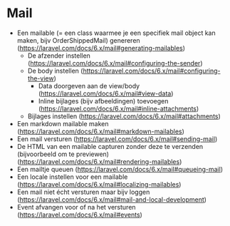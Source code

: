 # Mail
- Een mailable (= een class waarmee je een specifiek mail object kan maken, bijv OrderShippedMail) genereren (https://laravel.com/docs/6.x/mail#generating-mailables)
    - De afzender instellen (https://laravel.com/docs/6.x/mail#configuring-the-sender)
    - De body instellen (https://laravel.com/docs/6.x/mail#configuring-the-view)
        - Data doorgeven aan de view/body (https://laravel.com/docs/6.x/mail#view-data)
        - Inline bijlages (bijv afbeeldingen) toevoegen (https://laravel.com/docs/6.x/mail#inline-attachments)
    - Bijlages instellen (https://laravel.com/docs/6.x/mail#attachments)
- Een markdown mailable maken (https://laravel.com/docs/6.x/mail#markdown-mailables)
- Een mail versturen (https://laravel.com/docs/6.x/mail#sending-mail)
- De HTML van een mailable capturen zonder deze te verzenden (bijvoorbeeld om te previewen) (https://laravel.com/docs/6.x/mail#rendering-mailables)
- Een mailtje queuen (https://laravel.com/docs/6.x/mail#queueing-mail)
- Een locale instellen voor een mailable (https://laravel.com/docs/6.x/mail#localizing-mailables)
- Een mail niet écht versturen maar bijv loggen (https://laravel.com/docs/6.x/mail#mail-and-local-development)
- Event afvangen voor of na het versturen (https://laravel.com/docs/6.x/mail#events)
